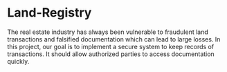 # Land-Registry
The real estate industry has always been vulnerable to fraudulent land transactions and falsified documentation which can lead to large losses. In this project, our goal is to implement a secure system to keep records of transactions. It should allow authorized parties to access documentation quickly.
